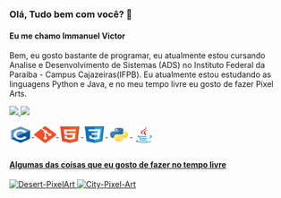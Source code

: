 ### Olá, Tudo bem com você? 👋

#### Eu me chamo Immanuel Victor

 Bem, eu gosto bastante de programar, eu atualmente estou cursando Analise e Desenvolvimento de Sistemas (ADS) no 
 Instituto Federal da Paraiba - Campus Cajazeiras(IFPB). Eu atualmente estou estudando as linguagens Python e Java, e no meu tempo livre eu gosto de fazer Pixel Arts.
 

<div>
  <a href="https://github.com/Immanuel-Victor">
  <img height="160em" src="https://github-readme-stats.vercel.app/api?username=Immanuel-Victor&show_icons=true&theme=tokyonight&include_all_commits=true&count_private=true&custom_title=Meus Status"/>
  <img height="160em" src="https://github-readme-stats.vercel.app/api/top-langs/?username=Immanuel-Victor&layout=compact&langs_count=7&theme=tokyonight"/>
</div>
  <div style="display: inline_block"><br>
  <img align="center" alt="Vi-C" height="30" width="40" src="https://raw.githubusercontent.com/devicons/devicon/master/icons/c/c-original.svg">
  <img align="center" alt="Vi-git" height="30" width="40" src="https://raw.githubusercontent.com/devicons/devicon/master/icons/git/git-original.svg">
  <img align="center" alt="Vi-HTML" height="30" width="40" src="https://raw.githubusercontent.com/devicons/devicon/master/icons/html5/html5-original.svg">
  <img align="center" alt="Vi-CSS" height="30" width="40" src="https://raw.githubusercontent.com/devicons/devicon/master/icons/css3/css3-original.svg">
  <img align="center" alt="Vi-Python" height="30" width="40" src="https://raw.githubusercontent.com/devicons/devicon/master/icons/python/python-original.svg">
  <img align="center" alt="Vi-Java" height="30" width="40" src="https://raw.githubusercontent.com/devicons/devicon/master/icons/java/java-original.svg">
</div>

  ##
  
  #### Algumas das coisas que eu gosto de fazer no tempo livre
 
 <img alt="Desert-PixelArt" height="160" width="200" src="https://user-images.githubusercontent.com/84516493/128793656-7393310d-e800-4539-9b6c-a96f2f6e42f7.png">
 <img alt="City-Pixel-Art" height="160" width="200" src="https://user-images.githubusercontent.com/84516493/128794102-b6cd3ed0-ec51-41d1-86bb-a9400b43d4c2.png">
